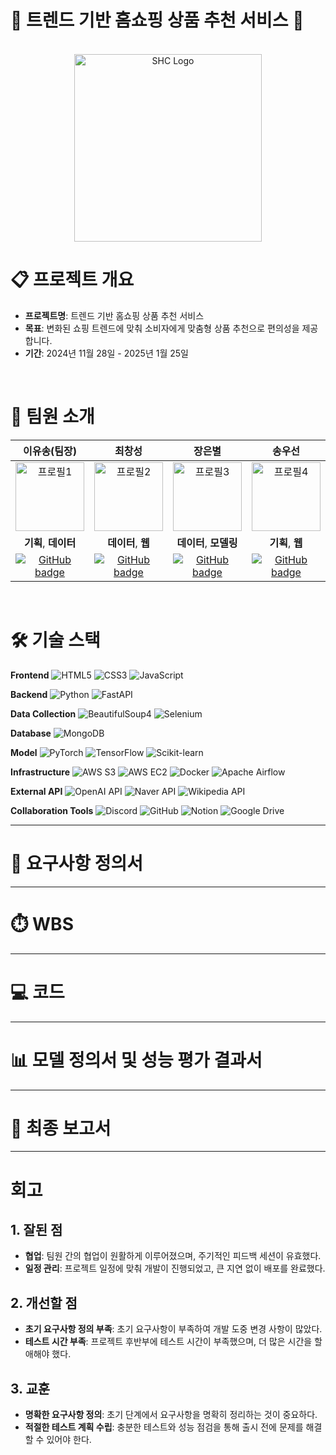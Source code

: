 # 🛒 트렌드 기반 홈쇼핑 상품 추천 서비스 🛒

</br>
<div align="center">
  <img src="https://raw.githubusercontent.com/whynotsw-camp/wh02-3rd-3team-SHC/a8415fb97cd0d305393fe922def0f78e60543a7a/team_images/003.png" alt="SHC Logo" width="300">
</div>


# 📋 프로젝트 개요

- **프로젝트명**: 트렌드 기반 홈쇼핑 상품 추천 서비스
- **목표**: 변화된 쇼핑 트렌드에 맞춰 소비자에게 맞춤형 상품 추천으로 편의성을 제공합니다.
- **기간**: 2024년 11월 28일 - 2025년 1월 25일

</br>

# 👥 팀원 소개

| 이유송(팀장) | 최창성 | 장은별 | 송우선 | 김수현 | 정수빈 |
|:---:|:---:|:---:|:---:|:---:|:---:|
| <img src="https://github.com/whynotsw-camp/wh02-3rd-3team-SHC/raw/aa0b417eab5fd46767f08d8807c3fe32e4dbce92/team_images/yusong.png" alt="프로필1" width="110"> | <img src="https://github.com/whynotsw-camp/wh02-3rd-3team-SHC/raw/aa0b417eab5fd46767f08d8807c3fe32e4dbce92/team_images/ccs.png" alt="프로필2" width="110"> | <img src="https://github.com/whynotsw-camp/wh02-3rd-3team-SHC/raw/aa0b417eab5fd46767f08d8807c3fe32e4dbce92/team_images/jeb.png" alt="프로필3" width="110"> | <img src="https://github.com/whynotsw-camp/wh02-3rd-3team-SHC/raw/aa0b417eab5fd46767f08d8807c3fe32e4dbce92/team_images/sws.png" alt="프로필4" width="110"> | <img src="https://github.com/whynotsw-camp/wh02-3rd-3team-SHC/raw/aa0b417eab5fd46767f08d8807c3fe32e4dbce92/team_images/ksh.png" alt="프로필5" width="110"> | <img src="https://github.com/whynotsw-camp/wh02-3rd-3team-SHC/raw/aa0b417eab5fd46767f08d8807c3fe32e4dbce92/team_images/jsb.png" alt="프로필6" width="110"> |
| **기획**, **데이터** | **데이터**, **웹** | **데이터**, **모델링** | **기획**, **웹** | **기획**, **웹** | **데이터**, **모델링** |
| [![GitHub badge](https://img.shields.io/badge/GitHub-LINK-181717?style=for-the-badge&logo=github)](https://github.com/yusongod0303) | [![GitHub badge](https://img.shields.io/badge/GitHub-LINK-181717?style=for-the-badge&logo=github)](https://github.com/changsung6160) | [![GitHub badge](https://img.shields.io/badge/GitHub-LINK-181717?style=for-the-badge&logo=github)](https://github.com/eunstar98) | [![GitHub badge](https://img.shields.io/badge/GitHub-LINK-181717?style=for-the-badge&logo=github)](https://github.com/Song613) | [![GitHub badge](https://img.shields.io/badge/GitHub-LINK-181717?style=for-the-badge&logo=github)](https://github.com/ssukhyun) | [![GitHub badge](https://img.shields.io/badge/GitHub-LINK-181717?style=for-the-badge&logo=github)](https://github.com/subin0728) |

</br>


# 🛠️ 기술 스택  

**Frontend** ![HTML5](https://img.shields.io/badge/HTML5-E34F26?style=flat&logo=html5&logoColor=white) ![CSS3](https://img.shields.io/badge/CSS3-1572B6?style=flat&logo=css3&logoColor=white) ![JavaScript](https://img.shields.io/badge/JavaScript-F7DF1E?style=flat&logo=javascript&logoColor=black)

**Backend** ![Python](https://img.shields.io/badge/Python-3776AB?style=flat&logo=python&logoColor=white) ![FastAPI](https://img.shields.io/badge/FastAPI-009688?style=flat&logo=fastapi&logoColor=white)

**Data Collection** ![BeautifulSoup4](https://img.shields.io/badge/BeautifulSoup4-8FC04E?style=flat&logo=beautifulsoup&logoColor=white) ![Selenium](https://img.shields.io/badge/Selenium-43B02A?style=flat&logo=selenium&logoColor=white)

**Database** ![MongoDB](https://img.shields.io/badge/MongoDB-47A248?style=flat&logo=mongodb&logoColor=white)

**Model** ![PyTorch](https://img.shields.io/badge/PyTorch-EE4C2C?style=flat&logo=pytorch&logoColor=white) ![TensorFlow](https://img.shields.io/badge/TensorFlow-FF6F00?style=flat&logo=tensorflow&logoColor=white) ![Scikit-learn](https://img.shields.io/badge/Scikit--learn-F7931E?style=flat&logo=scikit-learn&logoColor=white)

**Infrastructure** ![AWS S3](https://img.shields.io/badge/AWS%20S3-569A31?style=flat&logo=amazons3&logoColor=white) ![AWS EC2](https://img.shields.io/badge/AWS%20EC2-FF9900?style=flat&logo=amazonaws&logoColor=white) ![Docker](https://img.shields.io/badge/Docker-2496ED?style=flat&logo=docker&logoColor=white) ![Apache Airflow](https://img.shields.io/badge/Apache%20Airflow-017CEE?style=flat&logo=apacheairflow&logoColor=white) 

**External API** ![OpenAI API](https://img.shields.io/badge/OpenAI%20API-412991?style=flat&logo=openai&logoColor=white) ![Naver API](https://img.shields.io/badge/Naver%20API-03C75A?style=flat&logo=naver&logoColor=white) ![Wikipedia API](https://img.shields.io/badge/Wikipedia%20API-000000?style=flat&logo=wikipedia&logoColor=white)

**Collaboration Tools** ![Discord](https://img.shields.io/badge/Discord-5865F2?style=flat&logo=discord&logoColor=white) ![GitHub](https://img.shields.io/badge/GitHub-181717?style=flat&logo=github&logoColor=white) ![Notion](https://img.shields.io/badge/Notion-000000?style=flat&logo=notion&logoColor=white) ![Google Drive](https://img.shields.io/badge/Google%20Drive-4285F4?style=flat&logo=googledrive&logoColor=white)

---------------------------------------

# 📝 요구사항 정의서

----------------------------------------

# ⏱️ WBS
 
----------------------------------------

# 💻 코드

----------------------------------------

# 📊 모델 정의서 및 성능 평가 결과서

-----------------------------------------

# 📑 최종 보고서

-----------------------------------------

# 회고

## 1. 잘된 점
- **협업**: 팀원 간의 협업이 원활하게 이루어졌으며, 주기적인 피드백 세션이 유효했다.
- **일정 관리**: 프로젝트 일정에 맞춰 개발이 진행되었고, 큰 지연 없이 배포를 완료했다.

## 2. 개선할 점
- **초기 요구사항 정의 부족**: 초기 요구사항이 부족하여 개발 도중 변경 사항이 많았다.
- **테스트 시간 부족**: 프로젝트 후반부에 테스트 시간이 부족했으며, 더 많은 시간을 할애해야 했다.

## 3. 교훈
- **명확한 요구사항 정의**: 초기 단계에서 요구사항을 명확히 정리하는 것이 중요하다.
- **적절한 테스트 계획 수립**: 충분한 테스트와 성능 점검을 통해 출시 전에 문제를 해결할 수 있어야 한다.
